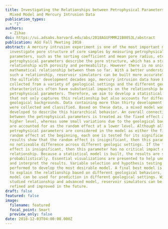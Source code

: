 ```yaml
---
title: Investigating the Relationships between Petrophysical Parameters Using a
  Mixed Model and Mercury Intrusion Data
publication_types:
  - "1"
authors:
  - Zihao
doi: https://ui.adsabs.harvard.edu/abs/2018AGUFMMR21B0053L/abstract
publication: AGU Fall Meeting 2018
abstract: A mercury intrusion experiment is one of the most important methods to
  investigate pore structure of core samples by measuring petrophysical
  parameters, such as the sorting coefficient and mean pore radius, etc. These
  petrophysical parameters describe the pore structure, which has a strong
  relationship with porosity and permeability. However there is no universal
  mathematical relationship between them so far. With a better understanding of
  such a relationship, reservoir simulators can be built more accurately. Since
  the oilfields' development decades ago, mercury intrusion data have been
  collected from a variety of geological settings and the different geological
  characteristics often have substantial impacts on the relationship between the
  petrophysical parameters. Therefore, we aim to develop a statistical model
  that not only captures this relationship but also accounts for different
  geological backgrounds. Data containing more than thirty development blocks
  were collected and classified. Based on these data, a mixed model was
  developed to describe this hierarchical behavior. An overall connection
  between the petrophysical parameters is treated as the fixed effect at a
  higher level, whereas some small variations due to the geological background
  are accounted for as the random effect at a lower level. Although all
  petrophysical parameters are considered in the model as either the fixed or
  random effect at the beginning, each one is tested for its significance. If
  results show that the random effect is insignificant, then this parameter has
  no noticeable difference across different geologic settings. If the fixed
  effect is insignificant, then this parameter has no critical impact on the
  relationship. Because a statistical model is built, the results are shown
  probabilistically. Essential visualizations are presented to help understand
  and interpret the results. Variable selection and hypothesis testing are
  performed to develop the most desirable model. A final best model is achieved
  to explain the relationship based on different geological behaviors, and this
  model can be used for prediction in different geological settings. With the
  studied relationship and advanced model, reservoir simulators can be greatly
  refined and improved in the future.
draft: false
featured: false
image:
  filename: featured
  focal_point: Smart
  preview_only: false
date: 2018-12-03T04:00:00.000Z
---
```


